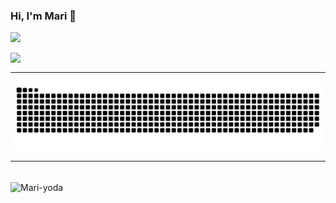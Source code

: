 ### Hi, I'm Mari 👋

 <div>
  <a href="https://github.com/Binatti">
  <img height="200em" src="https://github-readme-stats.vercel.app/api?username=Binatti&show_icons=true&theme=dracula&include_all_commits=true&count_private=true"/>
</div>
  
<div> 
  
  <a href="https://www.linkedin.com/in/mariana-binatti-66b476117" target="_blank"><img align="left" src="https://img.shields.io/badge/-LinkedIn-%230077B5?style=for-the-badge&logo=linkedin&logoColor=white" target="_blank"><br><hr></a> 
 
 ![Snake animation](https://github.com/Binatti/Binatti/blob/output/github-contribution-grid-snake.svg)
 
</div>
 
 <div style="display: inline_block"><hr><br>
  <img align="center" alt="Mari-yoda" src="https://media.giphy.com/media/Q9aBxHn9fTqKs/giphy.gif">

</div>
